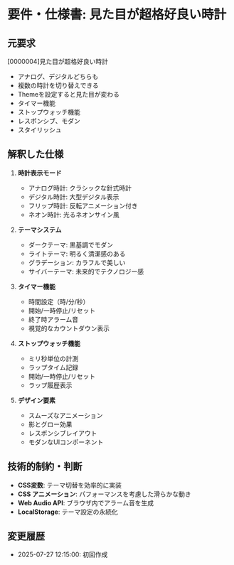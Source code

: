 # 要件・仕様書: 見た目が超格好良い時計

## 元要求
[0000004]見た目が超格好良い時計
- アナログ、デジタルどちらも
- 複数の時計を切り替えできる
- Themeを設定すると見た目が変わる
- タイマー機能
- ストップウォッチ機能
- レスポンシブ、モダン
- スタイリッシュ

## 解釈した仕様
1. **時計表示モード**
   - アナログ時計: クラシックな針式時計
   - デジタル時計: 大型デジタル表示
   - フリップ時計: 反転アニメーション付き
   - ネオン時計: 光るネオンサイン風

2. **テーマシステム**
   - ダークテーマ: 黒基調でモダン
   - ライトテーマ: 明るく清潔感のある
   - グラデーション: カラフルで美しい
   - サイバーテーマ: 未来的でテクノロジー感

3. **タイマー機能**
   - 時間設定（時/分/秒）
   - 開始/一時停止/リセット
   - 終了時アラーム音
   - 視覚的なカウントダウン表示

4. **ストップウォッチ機能**
   - ミリ秒単位の計測
   - ラップタイム記録
   - 開始/一時停止/リセット
   - ラップ履歴表示

5. **デザイン要素**
   - スムーズなアニメーション
   - 影とグロー効果
   - レスポンシブレイアウト
   - モダンなUIコンポーネント

## 技術的制約・判断
- **CSS変数**: テーマ切替を効率的に実装
- **CSS アニメーション**: パフォーマンスを考慮した滑らかな動き
- **Web Audio API**: ブラウザ内でアラーム音を生成
- **LocalStorage**: テーマ設定の永続化

## 変更履歴
- 2025-07-27 12:15:00: 初回作成